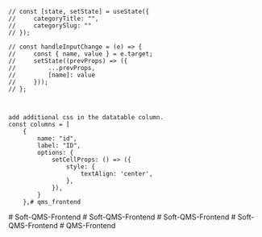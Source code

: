     // const [state, setState] = useState({
    //     categoryTitle: "",
    //     categorySlug: ""
    // });

    // const handleInputChange = (e) => {
    //     const { name, value } = e.target;
    //     setState((prevProps) => ({
    //         ...prevProps,
    //         [name]: value
    //     }));
    // };



    add additional css in the datatable column.
    const columns = [
        {
            name: "id",
            label: "ID",
            options: {
                setCellProps: () => ({
                    style: {
                        textAlign: 'center',
                    },
                }),
            }
        },#   q m s _ f r o n t e n d  
 #   S o f t - Q M S - F r o n t e n d  
 #   S o f t - Q M S - F r o n t e n d  
 #   S o f t - Q M S - F r o n t e n d  
 #   S o f t - Q M S - F r o n t e n d  
 #   Q M S - F r o n t e n d  
 